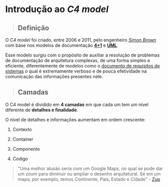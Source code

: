 # Introdução ao _C4 model_

> ## **Definição**

O _C4 model_ foi criado, entre 2006 e 2011, pelo engenheiro [_Simon Brown_](https://twitter.com/simonbrown) com base nos modelos de documentação [**4+1**](https://en.wikipedia.org/wiki/4%2B1_architectural_view_model) e [**UML**](https://pt.wikipedia.org/wiki/UML).

Esse modelo surgiu com o propósito de auxiliar a resolução de problemas de documentação de arquitetura complexas, de uma forma simples e eficiente, diferentemente de modelos como o [documento de requisitos de sistemas](https://www.devmedia.com.br/artigo-engenharia-de-software-10-documento-de-requisitos/11909) o qual é extremamente verboso e de pouca efetividade na comunicação das informações presentes nele.

> ## **Camadas**

O C4 model é dividido em **4 camadas** em que cada um tem um nível diferente de **detalhes e finalidade**.

O nível de detalhes e informações aumentam em ordem crescente:

1. Contexto

2. Container

3. Componente

4. Código

> "Uma melhor alusão seria com um Google Maps, no qual se pode dar um zoom para diminuir ou ampliar o desenho arquitetural. Se em um mapa, por exemplo, temos Continente, País, Estado e Cidade" - [Zup](https://www.zup.com.br/blog/c4-model)
